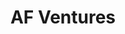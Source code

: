 ---
layout: firm_page
title: "AF Ventures"
id: "afventures.vc"
permalink: "/afventuresafventures.vc/"
website: "https://www.afventures.vc"
offices: "Greenwich (United States), New York (United States)"
investment_stages: "Seed, Series A, Series B"
portfolio_companies: "AccelFoods, ByHeart, Jinx, Gainful, Wonderbelly, Eastern Standard Provisions, Yumi, Hello Cake"
portfolio_link: "https://www.afventures.vc/portfolio"
investment_markets: "Food & beverage, Health & wellness, Personal & household care, Beauty, Pet"
founded_year: "2019"
description: "AF Ventures is a venture capital fund investing in high-growth consumer product companies. They focus on healthy living, direct-to-consumer brands across various sectors including food & beverage, health & wellness, beauty, and pet."
linkedin: "https://www.linkedin.com/company/afventures"
twitter: ""
instagram: "https://www.instagram.com/afventuresvc/"
team_page: ""
investor_type: "Venture Capital"
crunchbase: "https://www.crunchbase.com/organization/af-ventures"
pitchbook: "https://pitchbook.com/profiles/investor/61257-07"

# SEO Optimization
meta_title: "AF Ventures - VC Firm - projectstartups.com"
meta_description: "AF Ventures, AF Ventures is a venture capital fund investing in high-growth consumer product companies. They focus on healthy living, direct-to-consumer brands acr..."
meta_keywords: "AF Ventures, Food & beverage, Health & wellness, Personal & household care, Beauty, Pet, VC firm, venture capital, startup investor, projectstartups.com"
canonical_url: "https://vc.projectstartups.com/afventuresafventures.vc/"
---